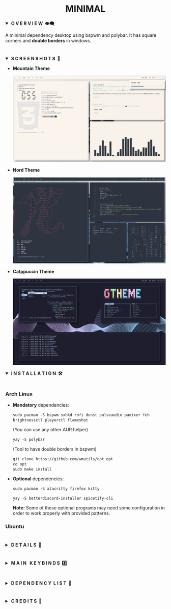 <div align="center"> <h1><strong>MINIMAL</strong></h1> </div>

<details open>
<summary><strong>&nbsp;O V E R V I E W &nbsp;👁️‍🗨️</strong></summary>

A minimal dependency desktop using bspwm and polybar. It has square corners and **double borders** in windows. 
</details>

# 

<details open>
<summary><strong>&nbsp;S C R E E N S H O T S &nbsp;📸</strong></summary>

* **Mountain Theme**

	![Mountain](screenshots/mountain.png)

* **Nord Theme**

	![Nord](screenshots/nord.png)

* **Catppuccin Theme**

	![Catppuccin](screenshots/catppuccin.png)
</details>

<details open>
<summary><strong>&nbsp;I N S T A L L A T I O N &nbsp;🛠</strong></summary>

#

### Arch Linux

* **Mandatory** dependencies:
	```console
	sudo pacman -S bspwm sxhkd rofi dunst pulseaudio pamixer feh brightnessctl playerctl flameshot
	```

	(You can use any other AUR helper)
	
	```console
	yay -S polybar
	```
	(Tool to have double borders in bspwm)

	```console
	git clone https://github.com/wmutils/opt opt
	cd opt
	sudo make install
	```

* **Optional** dependencies:
	```console
	sudo pacman -S alacritty firefox kitty
	```

	```console
	yay -S betterdiscord-installer spicetify-cli
	```

	**Note:** Some of these optional programs may need some configuration in order to work properly with provided patterns.


### Ubuntu
</details>

#

<details>
<summary><strong>&nbsp;D E T A I L S &nbsp;📝</strong></summary>

| Attribute                | Using                  |
| -------------------------| -----------------------|
| WM                       | bspwm                  |
| Terminal                 | alacritty              |
| Shell                    | zsh                    |
| Editor                   | vscode                 |
| Compositor               | picom                  |
| Notifications            | dunst                  |
| Launcher                 | rofi                   |
| Bar                      | polybar                |
| Font                     | Iosevka                |
| Default theme            | Mountain               |
</details>

#

<details>
<summary><strong>&nbsp;M A I N &nbsp; K E Y B I N D S &nbsp;#️⃣</strong></summary>

| Keybind                                 | Action                                                    |
|-----------------------------------------|-----------------------------------------------------------|
| <kbd>super + enter</kbd>                | Spawn terminal                                            |
| <kbd>super + ctrl + f</kbd>             | Spawn web browser                                         |
| <kbd>super + d</kbd>                    | Launch applications launcher                              |
| <kbd>super + w</kbd>                    | Close window                                              |
| <kbd>super + {0-9}</kbd>                | Change workspace                                          |
| <kbd>super + ]</kbd>                    | Change to next workspace                                  |
| <kbd>super + [</kbd>                    | Change to previous workspace                              |
| <kbd>super + shift + {0-9}</kbd>        | Move focused window to workspace                          |
| <kbd>super + s</kbd>                    | Set floating layout                                       |
| <kbd>super + t</kbd>                    | Set tiling layout                                         |
</details>

#

<details>
<summary><strong>&nbsp;D E P E N D E N C Y &nbsp;L I S T &nbsp;🔗</strong></summary>

* [opt (double borders)](https://github.com/wmutils/opt)
* [bspwm](https://github.com/baskerville/bspwm)
* [sxhkd](https://github.com/baskerville/sxhkd)
* [picom (ibhagwan fork)](https://github.com/ibhagwan/picom)
* [rofi](https://github.com/davatorium/rofi)
* [dunst](https://github.com/dunst-project/dunst)
* [pulseaudio](https://wiki.archlinux.org/title/PulseAudio)
* [pamixer](https://github.com/cdemoulins/pamixer)
* [feh](https://github.com/derf/feh)
* [brightnessctl](https://github.com/Hummer12007/brightnessctl)
* [playerctl](https://github.com/altdesktop/playerctl)
* [polybar](https://github.com/polybar/polybar)
* [flameshot](https://github.com/flameshot-org/flameshot)
* [alacritty (Optional)](https://github.com/alacritty/alacritty)
* [firefox (Optional)](https://www.mozilla.org/en-US/firefox/new/)
* [better-discord (Optional)](https://betterdiscord.app/)
* [spicetify (Optional)](https://spicetify.app/)
</details>

#

<details>
<summary><strong>&nbsp;C R E D I T S &nbsp;👥</strong></summary>

* Desktop ported by [@daavidrgz](https://github.com/daavidrgz)
* Original author [@mdnght-4](https://github.com/mdnght-4)
</details>
